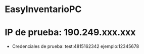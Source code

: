 # EasyInventarioPC

# IP de prueba: 190.249.xxx.xxx

* Credenciales de prueba:
test:4815162342
ejemplo:12345678
